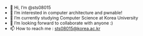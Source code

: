 - 👋 Hi, I’m @sts08015
- 👀 I’m interested in computer architecture and pwnable!
- 🌱 I’m currently studying Computer Science at Korea University
- 💞️ I’m looking forward to collaborate with anyone :)
- 📫 How to reach me : sts08015@korea.ac.kr

<!---
sts08015/sts08015 is a ✨ special ✨ repository because its `README.md` (this file) appears on your GitHub profile.
You can click the Preview link to take a look at your changes.
--->
